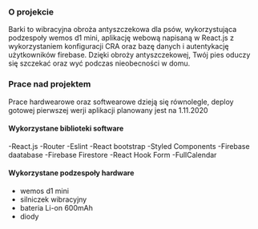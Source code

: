 ### O projekcie
Barki to wibracyjna obroża antyszczekowa dla psów, wykorzystująca podzespoły wemos d1 mini, aplikację webową napisaną w React.js z wykorzystaniem konfiguracji CRA oraz bazę danych i autentykację użytkowników firebase. Dzięki obroży antyszczekowej, Twój pies oduczy się szczekać oraz wyć podczas nieobecności w domu.

### Prace nad projektem
Prace hardwearowe oraz softwearowe dzieją się równolegle, deploy gotowej pierwszej werji aplikacji planowany jest na 1.11.2020

#### Wykorzystane biblioteki software
  -React.js
  -Router
  -Eslint
  -React bootstrap
  -Styled Components
  -Firebase daatabase
  -Firebase Firestore 
  -React Hook Form
  -FullCalendar
  
#### Wykorzystane podzespoły hardware
  - wemos d1 mini
  - silniczek wibracyjny
  - bateria Li-on 600mAh
  - diody
  
